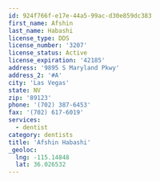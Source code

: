 ```yaml
---
id: 924f766f-e17e-44a5-99ac-d30e859dc383
first_name: Afshin
last_name: Habashi
license_type: DDS
license_number: '3207'
license_status: Active
license_expiration: '42185'
address: '9895 S Maryland Pkwy'
address_2: '#A'
city: 'Las Vegas'
state: NV
zip: '89123'
phone: '(702) 387-6453'
fax: '(702) 617-6019'
services:
  - dentist
category: dentists
title: 'Afshin Habashi'
_geoloc:
  lng: -115.14848
  lat: 36.026532
---
```


